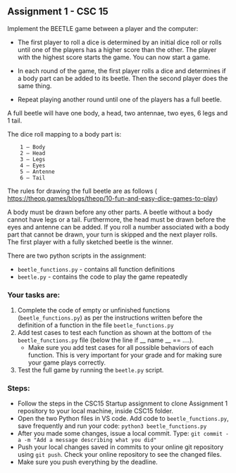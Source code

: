 ## Assignment 1 - CSC 15

Implement the BEETLE game between a player and the computer: 

* The first player to roll a dice is determined by an initial dice roll or rolls until one of the players has a higher score than the other. The player with the highest score starts the game. You can now start a game. 

* In each round of the game, the first player rolls a dice and determines if a body part can be added to its beetle. Then the second player does the same thing. 

* Repeat playing another round until one of the players has a full beetle.  

A full beetle will have one body, a head, two antennae, two eyes, 6 legs and  1 tail.   

The dice roll mapping to a body part is:

        1 – Body
        2 – Head
        3 – Legs
        4 – Eyes
        5 – Antenne
        6 – Tail

The rules for drawing the full beetle are as follows (
https://theop.games/blogs/theop/10-fun-and-easy-dice-games-to-play)

A body must be drawn before any other parts. A beetle without a body cannot have legs or a tail. Furthermore, the head must be drawn before the eyes and antenne can be added. If you roll a number associated with a body part that cannot be drawn, your turn is skipped and the next player rolls. The first player with a fully sketched beetle is the winner. 

There are two python scripts in the assignment:

* `beetle_functions.py` - contains all function definitions
* `beetle.py` - contains the code to play the game repeatedly 

### Your tasks are: 

1. Complete the code of empty or unfinished functions (`beetle_functions.py`) as per the instructions written before the definition of a function in the file `beetle_functions.py`
2. Add test cases to test each function as shown at the bottom of `the beetle_functions.py` file (below the line if __ name __ == ....). 
    * Make sure you add test cases for all possible behaviors of each function. This is very important for your grade and for making sure your game plays correctly. 
3. Test the full game by running the `beetle.py` script.

### Steps:

- Follow the steps in the CSC15 Startup assignment to clone Assignment 1 repository to your local machine, inside CSC15 folder.
- Open the two Python files in VS code. Add code to `beetle_functions.py`, save frequently and run your code: `python3 beetle_functions.py`
- After you made some changes, issue a local commit. Type: `git commit -a -m "Add a message describing what you did"`
- Push your local changes saved in commits to your online git repository using `git push`. Check your online repository to see the changed files. 
- Make sure you push everything by the deadline. 


